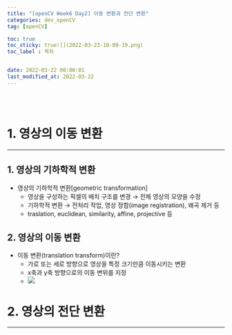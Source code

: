 ```yaml
---
title: "[openCV Week6 Day2] 이동 변환과 전단 변환"
categories: dev_openCV
tag: [openCV]

toc: true
toc_sticky: true![](2022-03-23-10-09-19.png)
toc_label : 목차


date: 2022-03-22 00:00:01
last_modified_at: 2022-03-22
---
```

<br>
<br>

# 1. 영상의 이동 변환
---
## 1. 영상의 기하학적 변환
*  영상의 기하학적 변환[geometric transformation]
    - 영상을 구성하는 픽셀의 배치 구조를 변경 → 전체 영상의 모양을 수정
    - 기하학적 변환 → 전처리 작업, 영상 정합(image registration), 왜곡 제거 등
    - traslation, euclidean, similarity, affine, projective  등

## 2. 영상의 이동 변환
* 이동 변환(translation transform)이란?
    - 가로 또는 세로 방향으로 영상을 특정 크기만큼 이동시키는 변환
    - x축과 y축 방향으로의 이동 변위를 지정
    - ![](2022-03-23-10-10-28.png)

# 2. 영상의 전단 변환
---
